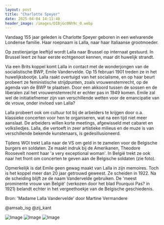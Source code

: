 ```yaml
---
layout: post
title: "Charlotte Speyer"
date: 2025-04-04 14:11:48
header_image: /images/DIBjGc0Nh9c_0.webp
---
```


Vandaag 155 jaar geleden is Charlotte Speyer geboren in een welvarende Londense familie. Haar roepnaam is Lalla, naar haar Italiaanse grootmoeder. 

Op zestienjarige leeftijd wordt Lalla naar Brussel op internaat gestuurd. In Brussel leert ze haar eerste echtgenoot kennen, maar dit huwelijk strandt. 

Via een Brits koppel komt Lalla in contact met de wonderjongen van de socialistische BWP, Emile Vandervelde. Op 15 februari 1901 treden ze in het huwelijksbootje. Lalla raakt overtuigd van het socialisme, en op haar beurt probeert ze feministische strijdpunten, zoals vrouwenstemrecht, op de agenda van de BWP te plaatsen. Door een akkoord tussen de sossen en de liberalen zal het vrouwenstemrecht er echter pas in 1949 komen. Emile zal wel de initiatiefnemer zijn van verschillende wetten voor de emancipatie van de vrouw, onder invloed van Lalla? 

Lalla probeert ook om cultuur tot bij de arbeiders te krijgen door o.a. klassieke concerten voor hen te organiseren, wat na een tijd niet meer aanslaat. De arbeiders willen korte meetings, afgewisseld met cabaret en volksliedjes. Lalla, die vertoeft in zeer artistieke milieus en de muze is van verschillende bekende kunstenaars, is gedesillusioneerd.

Tijdens WOI trekt Lalla naar de VS om geld in te zamelen voor de Belgische burgers en soldaten. Ze maakt indruk bij de Amerikanen, Theodore Roosevelt noemt haar 'a very exceptional woman'. In België trekt ze ook naar het front om concerten te geven aan de Belgische soldaten (zie foto). 

Opmerkelijk is dat Emile geen gewag maakt van Lalla in zijn memoires. Toch is het koppel meer dan 20 jaar getrouwd geweest. Ze scheiden in 1922. Na de scheiding blijft ze de naam Vandervelde gebruiken. De 'meest prominente vrouw van België' (verkozen door het blad Pourquoi Pas? in 1921) belandt echter in het vergeethoekje van de Belgische geschiedenis. 

Bron: 'Madame Lalla Vandervelde' door Martine Vermandere

@amsab_isg @zij_kant

![Image](/zij.was.eens/images/DIBjGc0Nh9c_0.webp)
![Image](/zij.was.eens/images/DIBjGc0Nh9c_1.webp)
![Image](/zij.was.eens/images/DIBjGc0Nh9c_2.webp)
